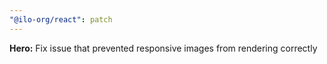 ```yaml
---
"@ilo-org/react": patch
---
```


**Hero:** Fix issue that prevented responsive images from rendering correctly
